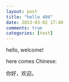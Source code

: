 ```yaml
---
layout: post
title: "hello 404"
date: 2013-03-02 17:49
comments: true
categories: [test]
---
```


hello, welcome!

here comes Chinese:

你好，欢迎。

